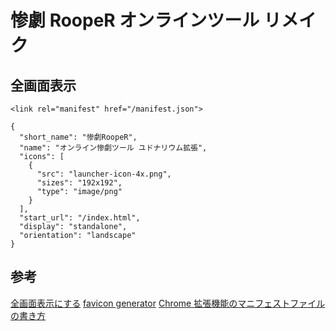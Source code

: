 # 惨劇 RoopeR オンラインツール リメイク

## 全画面表示

```
<link rel="manifest" href="/manifest.json">
```

```
{
  "short_name": "惨劇RoopeR",
  "name": "オンライン惨劇ツール ユドナリウム拡張",
  "icons": [
    {
      "src": "launcher-icon-4x.png",
      "sizes": "192x192",
      "type": "image/png"
    }
  ],
  "start_url": "/index.html",
  "display": "standalone",
  "orientation": "landscape"
}
```

## 参考

[全画面表示にする](https://developers.google.com/web/fundamentals/native-hardware/fullscreen/?hl=ja)
[favicon generator](https://ao-system.net/favicongenerator/)
[Chrome 拡張機能のマニフェストファイルの書き方](https://qiita.com/mdstoy/items/9866544e37987337dc79)
